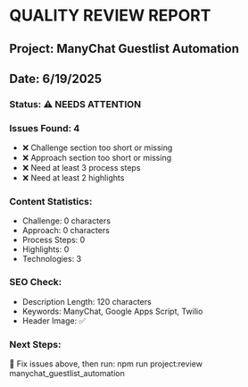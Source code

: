 
# QUALITY REVIEW REPORT
## Project: ManyChat Guestlist Automation
## Date: 6/19/2025

### Status: ⚠️ NEEDS ATTENTION

### Issues Found: 4
- ❌ Challenge section too short or missing
- ❌ Approach section too short or missing
- ❌ Need at least 3 process steps
- ❌ Need at least 2 highlights

### Content Statistics:
- Challenge: 0 characters
- Approach: 0 characters  
- Process Steps: 0
- Highlights: 0
- Technologies: 3

### SEO Check:
- Description Length: 120 characters
- Keywords: ManyChat, Google Apps Script, Twilio
- Header Image: ✅

### Next Steps:
🔧 Fix issues above, then run: npm run project:review manychat_guestlist_automation
        